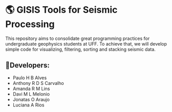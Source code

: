 # 🌎 GISIS Tools for Seismic Processing

This repository aims to consolidate great programming practices for undergraduate geophysics students at UFF. To achieve that, we will develop simple code for visualizing, filtering, sorting and stacking seismic data.

## 👤Developers:

- Paulo H B Alves
- Anthony R D S Carvalho
- Amanda R M Lins
- Davi M L Melonio
- Jonatas O Araujo
- Luciana A Rios
